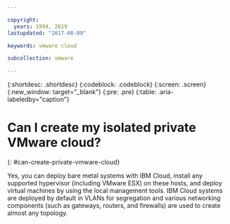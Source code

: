 ```yaml
---

copyright:
  years: 1994, 2019
lastupdated: "2017-08-09"

keywords: vmware cloud

subcollection: vmware

---
```


{:shortdesc: .shortdesc}
{:codeblock: .codeblock}
{:screen: .screen}
{:new_window: target="_blank"}
{:pre: .pre}
{:table: .aria-labeledby="caption"}

# Can I create my isolated private VMware cloud?
{: #can-create-private-vmware-cloud}

Yes, you can deploy bare metal systems with IBM Cloud, install any supported hypervisor (including VMware ESX) on these hosts, and deploy virtual machines by using the local management tools. IBM Cloud systems are deployed by default in VLANs for segregation and various networking components (such as gateways, routers, and firewalls) are used to create almost any topology.
